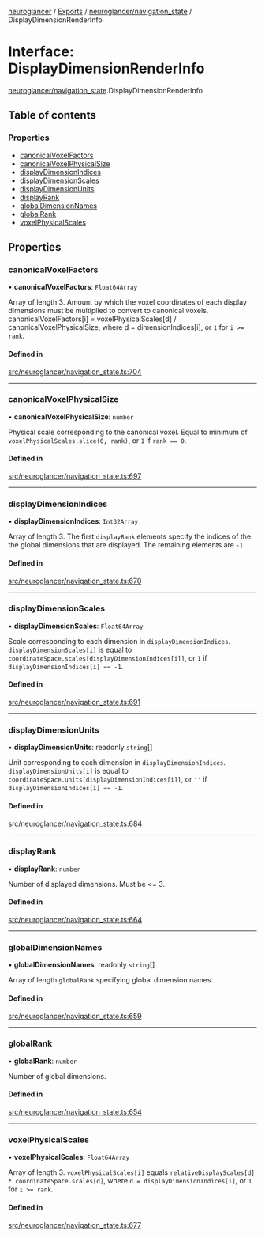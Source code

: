 [neuroglancer](../README.md) / [Exports](../modules.md) / [neuroglancer/navigation\_state](../modules/neuroglancer_navigation_state.md) / DisplayDimensionRenderInfo

# Interface: DisplayDimensionRenderInfo

[neuroglancer/navigation_state](../modules/neuroglancer_navigation_state.md).DisplayDimensionRenderInfo

## Table of contents

### Properties

- [canonicalVoxelFactors](neuroglancer_navigation_state.DisplayDimensionRenderInfo.md#canonicalvoxelfactors)
- [canonicalVoxelPhysicalSize](neuroglancer_navigation_state.DisplayDimensionRenderInfo.md#canonicalvoxelphysicalsize)
- [displayDimensionIndices](neuroglancer_navigation_state.DisplayDimensionRenderInfo.md#displaydimensionindices)
- [displayDimensionScales](neuroglancer_navigation_state.DisplayDimensionRenderInfo.md#displaydimensionscales)
- [displayDimensionUnits](neuroglancer_navigation_state.DisplayDimensionRenderInfo.md#displaydimensionunits)
- [displayRank](neuroglancer_navigation_state.DisplayDimensionRenderInfo.md#displayrank)
- [globalDimensionNames](neuroglancer_navigation_state.DisplayDimensionRenderInfo.md#globaldimensionnames)
- [globalRank](neuroglancer_navigation_state.DisplayDimensionRenderInfo.md#globalrank)
- [voxelPhysicalScales](neuroglancer_navigation_state.DisplayDimensionRenderInfo.md#voxelphysicalscales)

## Properties

### canonicalVoxelFactors

• **canonicalVoxelFactors**: `Float64Array`

Array of length 3.  Amount by which the voxel coordinates of each display dimensions must be
multiplied to convert to canonical voxels.  canonicalVoxelFactors[i] = voxelPhysicalScales[d] /
canonicalVoxelPhysicalSize, where d = dimensionIndices[i], or `1` for `i >= rank`.

#### Defined in

[src/neuroglancer/navigation_state.ts:704](https://github.com/ActiveBrainAtlas2/neuroglancer/blob/034b457d/src/neuroglancer/navigation_state.ts#L704)

___

### canonicalVoxelPhysicalSize

• **canonicalVoxelPhysicalSize**: `number`

Physical scale corresponding to the canonical voxel.  Equal to minimum of
`voxelPhysicalScales.slice(0, rank)`, or `1` if `rank == 0`.

#### Defined in

[src/neuroglancer/navigation_state.ts:697](https://github.com/ActiveBrainAtlas2/neuroglancer/blob/034b457d/src/neuroglancer/navigation_state.ts#L697)

___

### displayDimensionIndices

• **displayDimensionIndices**: `Int32Array`

Array of length 3.  The first `displayRank` elements specify the indices of the the global
dimensions that are displayed.  The remaining elements are `-1`.

#### Defined in

[src/neuroglancer/navigation_state.ts:670](https://github.com/ActiveBrainAtlas2/neuroglancer/blob/034b457d/src/neuroglancer/navigation_state.ts#L670)

___

### displayDimensionScales

• **displayDimensionScales**: `Float64Array`

Scale corresponding to each dimension in `displayDimensionIndices`.
`displayDimensionScales[i]` is equal to `coordinateSpace.scales[displayDimensionIndices[i]]`,
or `1` if `displayDimensionIndices[i] == -1`.

#### Defined in

[src/neuroglancer/navigation_state.ts:691](https://github.com/ActiveBrainAtlas2/neuroglancer/blob/034b457d/src/neuroglancer/navigation_state.ts#L691)

___

### displayDimensionUnits

• **displayDimensionUnits**: readonly `string`[]

Unit corresponding to each dimension in `displayDimensionIndices`.  `displayDimensionUnits[i]`
is equal to `coordinateSpace.units[displayDimensionIndices[i]]`, or `''` if
`displayDimensionIndices[i] == -1`.

#### Defined in

[src/neuroglancer/navigation_state.ts:684](https://github.com/ActiveBrainAtlas2/neuroglancer/blob/034b457d/src/neuroglancer/navigation_state.ts#L684)

___

### displayRank

• **displayRank**: `number`

Number of displayed dimensions.  Must be <= 3.

#### Defined in

[src/neuroglancer/navigation_state.ts:664](https://github.com/ActiveBrainAtlas2/neuroglancer/blob/034b457d/src/neuroglancer/navigation_state.ts#L664)

___

### globalDimensionNames

• **globalDimensionNames**: readonly `string`[]

Array of length `globalRank` specifying global dimension names.

#### Defined in

[src/neuroglancer/navigation_state.ts:659](https://github.com/ActiveBrainAtlas2/neuroglancer/blob/034b457d/src/neuroglancer/navigation_state.ts#L659)

___

### globalRank

• **globalRank**: `number`

Number of global dimensions.

#### Defined in

[src/neuroglancer/navigation_state.ts:654](https://github.com/ActiveBrainAtlas2/neuroglancer/blob/034b457d/src/neuroglancer/navigation_state.ts#L654)

___

### voxelPhysicalScales

• **voxelPhysicalScales**: `Float64Array`

Array of length 3.  `voxelPhysicalScales[i]` equals
`relativeDisplayScales[d] * coordinateSpace.scales[d]`,
where `d = displayDimensionIndices[i]`, or `1` for `i >= rank`.

#### Defined in

[src/neuroglancer/navigation_state.ts:677](https://github.com/ActiveBrainAtlas2/neuroglancer/blob/034b457d/src/neuroglancer/navigation_state.ts#L677)
